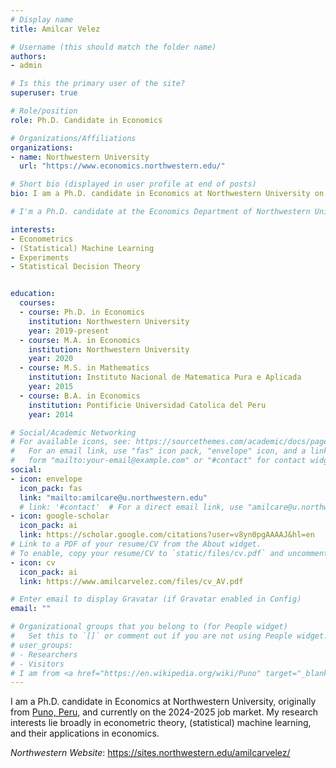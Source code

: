 ```yaml
---
# Display name
title: Amilcar Velez

# Username (this should match the folder name)
authors:
- admin

# Is this the primary user of the site?
superuser: true

# Role/position
role: Ph.D. Candidate in Economics

# Organizations/Affiliations
organizations:
- name: Northwestern University
  url: "https://www.economics.northwestern.edu/"

# Short bio (displayed in user profile at end of posts)
bio: I am a Ph.D. candidate in Economics at Northwestern University on the 2024-2025 job market. 

# I'm a Ph.D. candidate at the Economics Department of Northwestern University working on Econometrics. 

interests:
- Econometrics
- (Statistical) Machine Learning
- Experiments
- Statistical Decision Theory


education:
  courses:
  - course: Ph.D. in Economics
    institution: Northwestern University
    year: 2019-present
  - course: M.A. in Economics
    institution: Northwestern University
    year: 2020
  - course: M.S. in Mathematics
    institution: Instituto Nacional de Matematica Pura e Aplicada
    year: 2015
  - course: B.A. in Economics
    institution: Pontificie Universidad Catolica del Peru
    year: 2014

# Social/Academic Networking
# For available icons, see: https://sourcethemes.com/academic/docs/page-builder/#icons
#   For an email link, use "fas" icon pack, "envelope" icon, and a link in the
#   form "mailto:your-email@example.com" or "#contact" for contact widget.
social:
- icon: envelope
  icon_pack: fas
  link: "mailto:amilcare@u.northwestern.edu"
  # link: '#contact'  # For a direct email link, use "amilcare@u.northwestern.edu".
- icon: google-scholar
  icon_pack: ai
  link: https://scholar.google.com/citations?user=v8yn0pgAAAAJ&hl=en
# Link to a PDF of your resume/CV from the About widget.
# To enable, copy your resume/CV to `static/files/cv.pdf` and uncomment the lines below.
- icon: cv
  icon_pack: ai
  link: https://www.amilcarvelez.com/files/cv_AV.pdf

# Enter email to display Gravatar (if Gravatar enabled in Config)
email: ""

# Organizational groups that you belong to (for People widget)
#   Set this to `[]` or comment out if you are not using People widget.
# user_groups:
# - Researchers
# - Visitors
# I am from <a href="https://en.wikipedia.org/wiki/Puno" target="_blank">Puno, Peru</a></span>,  
---
```

I am a Ph.D. candidate in Economics at Northwestern University, originally from <a href="https://en.wikipedia.org/wiki/Puno" target="_blank">Puno, Peru</a></span>, and currently on the 2024-2025 job market. My research interests lie broadly in econometric theory, (statistical) machine learning, and their applications in economics. 

*Northwestern Website*: https://sites.northwestern.edu/amilcarvelez/
